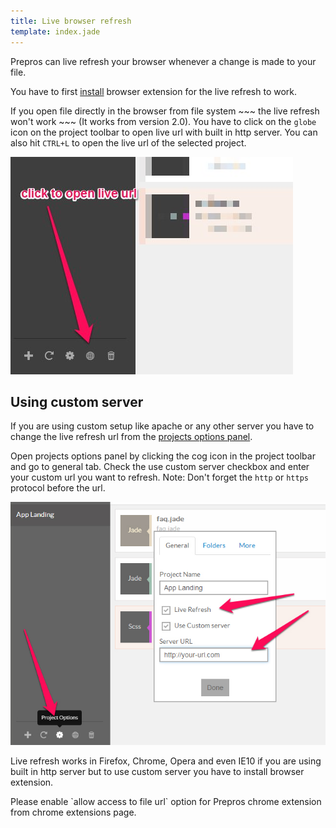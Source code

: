 ```yaml
---
title: Live browser refresh
template: index.jade
---
```


Prepros can live refresh your browser whenever a change is made to your file.

You have to first [install](installing.html) browser extension for the live refresh to work.

If you open file directly in the browser from file system ~~~ the live refresh won't work ~~~ (It works from version 2.0). You have to click on the `globe` icon on the project toolbar to open live url with built in http server. You can also hit `CTRL+L` to open the live url of the selected project.

![Click to open Live url](img/live-refresh/open-live-url.jpg)


## Using custom server

If you are using custom setup like apache or any other server you have to change the live refresh url from the [projects options panel](projects.html).

Open projects options panel by clicking the cog icon in the project toolbar and go to general tab. Check the use custom server checkbox and enter your custom url you want to refresh. Note: Don't forget the `http` or `https` protocol before the url.

![Custom Server](img/live-refresh/custom-server.jpg)

Live refresh works in Firefox, Chrome, Opera and even IE10 if you are using built in http server but to use custom server you have to install browser extension.

<div class="alert alert-info">Please enable `allow access to file url` option for Prepros chrome extension from chrome extensions page.</div>